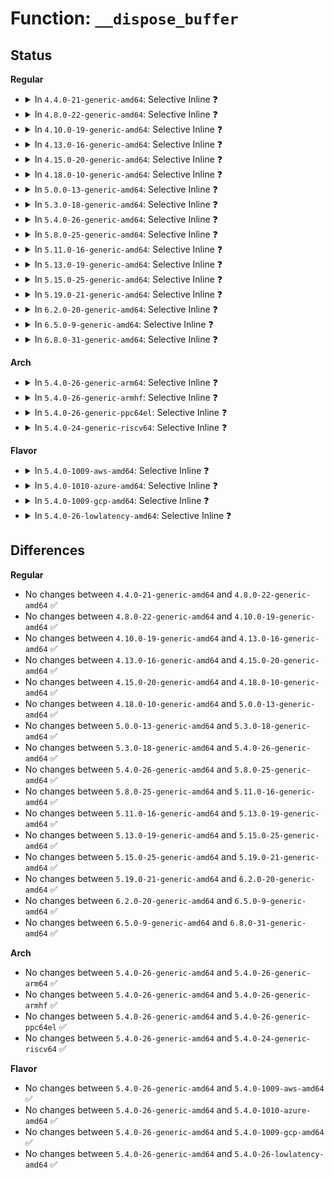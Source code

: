 # Function: <code>__dispose_buffer</code>

## Status
<b>Regular</b>
<ul>
<li>
<details>
<summary>In <code>4.4.0-21-generic-amd64</code>: Selective Inline ❓</summary>

```c
int __dispose_buffer(struct journal_head * jh, transaction_t * transaction)
```

```json
{
  "name": "__dispose_buffer",
  "collision_type": "Unique Static",
  "inline_type": "Selective",
  "funcs": [
    {
      "addr": 18446744071581896960,
      "name": "__dispose_buffer",
      "external": false,
      "loc": "fs/jbd2/transaction.c:2026",
      "file": "fs/jbd2/transaction.c",
      "inline": "not declared, inlined",
      "caller_inline": [],
      "caller_func": [
        "fs/jbd2/transaction.c:jbd2_journal_invalidatepage"
      ]
    }
  ],
  "symbols": [
    {
      "addr": 18446744071581896960,
      "name": "__dispose_buffer",
      "section": ".text",
      "bind": "STB_LOCAL",
      "size": 99
    }
  ]
}
```
</details>
</li>
<li>
<details>
<summary>In <code>4.8.0-22-generic-amd64</code>: Selective Inline ❓</summary>

```c
int __dispose_buffer(struct journal_head * jh, transaction_t * transaction)
```

```json
{
  "name": "__dispose_buffer",
  "collision_type": "Unique Static",
  "inline_type": "Selective",
  "funcs": [
    {
      "addr": 18446744071582084320,
      "name": "__dispose_buffer",
      "external": false,
      "loc": "fs/jbd2/transaction.c:2011",
      "file": "fs/jbd2/transaction.c",
      "inline": "not declared, inlined",
      "caller_inline": [],
      "caller_func": [
        "fs/jbd2/transaction.c:jbd2_journal_invalidatepage"
      ]
    }
  ],
  "symbols": [
    {
      "addr": 18446744071582084320,
      "name": "__dispose_buffer",
      "section": ".text",
      "bind": "STB_LOCAL",
      "size": 99
    }
  ]
}
```
</details>
</li>
<li>
<details>
<summary>In <code>4.10.0-19-generic-amd64</code>: Selective Inline ❓</summary>

```c
int __dispose_buffer(struct journal_head * jh, transaction_t * transaction)
```

```json
{
  "name": "__dispose_buffer",
  "collision_type": "Unique Static",
  "inline_type": "Selective",
  "funcs": [
    {
      "addr": 18446744071582174416,
      "name": "__dispose_buffer",
      "external": false,
      "loc": "fs/jbd2/transaction.c:2016",
      "file": "fs/jbd2/transaction.c",
      "inline": "not declared, inlined",
      "caller_inline": [],
      "caller_func": [
        "fs/jbd2/transaction.c:jbd2_journal_invalidatepage"
      ]
    }
  ],
  "symbols": [
    {
      "addr": 18446744071582174416,
      "name": "__dispose_buffer",
      "section": ".text",
      "bind": "STB_LOCAL",
      "size": 99
    }
  ]
}
```
</details>
</li>
<li>
<details>
<summary>In <code>4.13.0-16-generic-amd64</code>: Selective Inline ❓</summary>

```c
int __dispose_buffer(struct journal_head * jh, transaction_t * transaction)
```

```json
{
  "name": "__dispose_buffer",
  "collision_type": "Unique Static",
  "inline_type": "Selective",
  "funcs": [
    {
      "addr": 18446744071582260912,
      "name": "__dispose_buffer",
      "external": false,
      "loc": "fs/jbd2/transaction.c:2034",
      "file": "fs/jbd2/transaction.c",
      "inline": "not declared, inlined",
      "caller_inline": [],
      "caller_func": [
        "fs/jbd2/transaction.c:jbd2_journal_invalidatepage",
        "fs/jbd2/transaction.c:jbd2_journal_invalidatepage"
      ]
    }
  ],
  "symbols": [
    {
      "addr": 18446744071582260912,
      "name": "__dispose_buffer",
      "section": ".text",
      "bind": "STB_LOCAL",
      "size": 99
    }
  ]
}
```
</details>
</li>
<li>
<details>
<summary>In <code>4.15.0-20-generic-amd64</code>: Selective Inline ❓</summary>

```c
int __dispose_buffer(struct journal_head * jh, transaction_t * transaction)
```

```json
{
  "name": "__dispose_buffer",
  "collision_type": "Unique Static",
  "inline_type": "Selective",
  "funcs": [
    {
      "addr": 18446744071582409952,
      "name": "__dispose_buffer",
      "external": false,
      "loc": "fs/jbd2/transaction.c:2037",
      "file": "fs/jbd2/transaction.c",
      "inline": "not declared, inlined",
      "caller_inline": [],
      "caller_func": [
        "fs/jbd2/transaction.c:jbd2_journal_invalidatepage",
        "fs/jbd2/transaction.c:jbd2_journal_invalidatepage"
      ]
    }
  ],
  "symbols": [
    {
      "addr": 18446744071582409952,
      "name": "__dispose_buffer",
      "section": ".text",
      "bind": "STB_LOCAL",
      "size": 99
    }
  ]
}
```
</details>
</li>
<li>
<details>
<summary>In <code>4.18.0-10-generic-amd64</code>: Selective Inline ❓</summary>

```c
int __dispose_buffer(struct journal_head * jh, transaction_t * transaction)
```

```json
{
  "name": "__dispose_buffer",
  "collision_type": "Unique Static",
  "inline_type": "Selective",
  "funcs": [
    {
      "addr": 18446744071582600080,
      "name": "__dispose_buffer",
      "external": false,
      "loc": "fs/jbd2/transaction.c:2040",
      "file": "fs/jbd2/transaction.c",
      "inline": "not declared, inlined",
      "caller_inline": [],
      "caller_func": [
        "fs/jbd2/transaction.c:jbd2_journal_invalidatepage",
        "fs/jbd2/transaction.c:jbd2_journal_invalidatepage"
      ]
    }
  ],
  "symbols": [
    {
      "addr": 18446744071582600080,
      "name": "__dispose_buffer",
      "section": ".text",
      "bind": "STB_LOCAL",
      "size": 99
    }
  ]
}
```
</details>
</li>
<li>
<details>
<summary>In <code>5.0.0-13-generic-amd64</code>: Selective Inline ❓</summary>

```c
int __dispose_buffer(struct journal_head * jh, transaction_t * transaction)
```

```json
{
  "name": "__dispose_buffer",
  "collision_type": "Unique Static",
  "inline_type": "Selective",
  "funcs": [
    {
      "addr": 18446744071582701824,
      "name": "__dispose_buffer",
      "external": false,
      "loc": "fs/jbd2/transaction.c:2080",
      "file": "fs/jbd2/transaction.c",
      "inline": "not declared, inlined",
      "caller_inline": [],
      "caller_func": [
        "fs/jbd2/transaction.c:jbd2_journal_invalidatepage",
        "fs/jbd2/transaction.c:jbd2_journal_invalidatepage"
      ]
    }
  ],
  "symbols": [
    {
      "addr": 18446744071582701824,
      "name": "__dispose_buffer",
      "section": ".text",
      "bind": "STB_LOCAL",
      "size": 99
    }
  ]
}
```
</details>
</li>
<li>
<details>
<summary>In <code>5.3.0-18-generic-amd64</code>: Selective Inline ❓</summary>

```c
int __dispose_buffer(struct journal_head * jh, transaction_t * transaction)
```

```json
{
  "name": "__dispose_buffer",
  "collision_type": "Unique Static",
  "inline_type": "Selective",
  "funcs": [
    {
      "addr": 18446744071582874688,
      "name": "__dispose_buffer",
      "external": false,
      "loc": "fs/jbd2/transaction.c:2114",
      "file": "fs/jbd2/transaction.c",
      "inline": "not declared, inlined",
      "caller_inline": [],
      "caller_func": [
        "fs/jbd2/transaction.c:jbd2_journal_invalidatepage",
        "fs/jbd2/transaction.c:jbd2_journal_invalidatepage"
      ]
    }
  ],
  "symbols": [
    {
      "addr": 18446744071582874688,
      "name": "__dispose_buffer",
      "section": ".text",
      "bind": "STB_LOCAL",
      "size": 98
    }
  ]
}
```
</details>
</li>
<li>
<details>
<summary>In <code>5.4.0-26-generic-amd64</code>: Selective Inline ❓</summary>

```c
int __dispose_buffer(struct journal_head * jh, transaction_t * transaction)
```

```json
{
  "name": "__dispose_buffer",
  "collision_type": "Unique Static",
  "inline_type": "Selective",
  "funcs": [
    {
      "addr": 18446744071582981392,
      "name": "__dispose_buffer",
      "external": false,
      "loc": "fs/jbd2/transaction.c:2121",
      "file": "fs/jbd2/transaction.c",
      "inline": "not declared, inlined",
      "caller_inline": [],
      "caller_func": [
        "fs/jbd2/transaction.c:jbd2_journal_invalidatepage",
        "fs/jbd2/transaction.c:jbd2_journal_invalidatepage"
      ]
    }
  ],
  "symbols": [
    {
      "addr": 18446744071582981392,
      "name": "__dispose_buffer",
      "section": ".text",
      "bind": "STB_LOCAL",
      "size": 98
    }
  ]
}
```
</details>
</li>
<li>
<details>
<summary>In <code>5.8.0-25-generic-amd64</code>: Selective Inline ❓</summary>

```c
int __dispose_buffer(struct journal_head * jh, transaction_t * transaction)
```

```json
{
  "name": "__dispose_buffer",
  "collision_type": "Unique Static",
  "inline_type": "Selective",
  "funcs": [
    {
      "addr": 18446744071583297856,
      "name": "__dispose_buffer",
      "external": false,
      "loc": "fs/jbd2/transaction.c:2183",
      "file": "fs/jbd2/transaction.c",
      "inline": "not declared, inlined",
      "caller_inline": [],
      "caller_func": [
        "fs/jbd2/transaction.c:journal_unmap_buffer"
      ]
    }
  ],
  "symbols": [
    {
      "addr": 18446744071583297856,
      "name": "__dispose_buffer",
      "section": ".text",
      "bind": "STB_LOCAL",
      "size": 89
    }
  ]
}
```
</details>
</li>
<li>
<details>
<summary>In <code>5.11.0-16-generic-amd64</code>: Selective Inline ❓</summary>

```c
int __dispose_buffer(struct journal_head * jh, transaction_t * transaction)
```

```json
{
  "name": "__dispose_buffer",
  "collision_type": "Unique Static",
  "inline_type": "Selective",
  "funcs": [
    {
      "addr": 18446744071583413152,
      "name": "__dispose_buffer",
      "external": false,
      "loc": "fs/jbd2/transaction.c:2181",
      "file": "fs/jbd2/transaction.c",
      "inline": "not declared, inlined",
      "caller_inline": [],
      "caller_func": [
        "fs/jbd2/transaction.c:journal_unmap_buffer"
      ]
    }
  ],
  "symbols": [
    {
      "addr": 18446744071583413152,
      "name": "__dispose_buffer",
      "section": ".text",
      "bind": "STB_LOCAL",
      "size": 89
    }
  ]
}
```
</details>
</li>
<li>
<details>
<summary>In <code>5.13.0-19-generic-amd64</code>: Selective Inline ❓</summary>

```c
int __dispose_buffer(struct journal_head * jh, transaction_t * transaction)
```

```json
{
  "name": "__dispose_buffer",
  "collision_type": "Unique Static",
  "inline_type": "Selective",
  "funcs": [
    {
      "addr": 18446744071583436000,
      "name": "__dispose_buffer",
      "external": false,
      "loc": "fs/jbd2/transaction.c:2186",
      "file": "fs/jbd2/transaction.c",
      "inline": "not declared, inlined",
      "caller_inline": [],
      "caller_func": [
        "fs/jbd2/transaction.c:journal_unmap_buffer"
      ]
    }
  ],
  "symbols": [
    {
      "addr": 18446744071583436000,
      "name": "__dispose_buffer",
      "section": ".text",
      "bind": "STB_LOCAL",
      "size": 89
    }
  ]
}
```
</details>
</li>
<li>
<details>
<summary>In <code>5.15.0-25-generic-amd64</code>: Selective Inline ❓</summary>

```c
int __dispose_buffer(struct journal_head * jh, transaction_t * transaction)
```

```json
{
  "name": "__dispose_buffer",
  "collision_type": "Unique Static",
  "inline_type": "Selective",
  "funcs": [
    {
      "addr": 18446744071583785376,
      "name": "__dispose_buffer",
      "external": false,
      "loc": "fs/jbd2/transaction.c:2186",
      "file": "fs/jbd2/transaction.c",
      "inline": "not declared, inlined",
      "caller_inline": [],
      "caller_func": [
        "fs/jbd2/transaction.c:journal_unmap_buffer"
      ]
    }
  ],
  "symbols": [
    {
      "addr": 18446744071583785376,
      "name": "__dispose_buffer",
      "section": ".text",
      "bind": "STB_LOCAL",
      "size": 116
    }
  ]
}
```
</details>
</li>
<li>
<details>
<summary>In <code>5.19.0-21-generic-amd64</code>: Selective Inline ❓</summary>

```c
int __dispose_buffer(struct journal_head * jh, transaction_t * transaction)
```

```json
{
  "name": "__dispose_buffer",
  "collision_type": "Unique Static",
  "inline_type": "Selective",
  "funcs": [
    {
      "addr": 18446744071584348800,
      "name": "__dispose_buffer",
      "external": false,
      "loc": "fs/jbd2/transaction.c:2205",
      "file": "fs/jbd2/transaction.c",
      "inline": "not declared, inlined",
      "caller_inline": [],
      "caller_func": [
        "fs/jbd2/transaction.c:journal_unmap_buffer"
      ]
    }
  ],
  "symbols": [
    {
      "addr": 18446744071584348800,
      "name": "__dispose_buffer",
      "section": ".text",
      "bind": "STB_LOCAL",
      "size": 137
    }
  ]
}
```
</details>
</li>
<li>
<details>
<summary>In <code>6.2.0-20-generic-amd64</code>: Selective Inline ❓</summary>

```c
int __dispose_buffer(struct journal_head * jh, transaction_t * transaction)
```

```json
{
  "name": "__dispose_buffer",
  "collision_type": "Unique Static",
  "inline_type": "Selective",
  "funcs": [
    {
      "addr": 18446744071584998880,
      "name": "__dispose_buffer",
      "external": false,
      "loc": "fs/jbd2/transaction.c:2213",
      "file": "fs/jbd2/transaction.c",
      "inline": "not declared, inlined",
      "caller_inline": [],
      "caller_func": [
        "fs/jbd2/transaction.c:journal_unmap_buffer"
      ]
    }
  ],
  "symbols": [
    {
      "addr": 18446744071584998880,
      "name": "__dispose_buffer",
      "section": ".text",
      "bind": "STB_LOCAL",
      "size": 137
    }
  ]
}
```
</details>
</li>
<li>
<details>
<summary>In <code>6.5.0-9-generic-amd64</code>: Selective Inline ❓</summary>

```c
int __dispose_buffer(struct journal_head * jh, transaction_t * transaction)
```

```json
{
  "name": "__dispose_buffer",
  "collision_type": "Unique Static",
  "inline_type": "Selective",
  "funcs": [
    {
      "addr": 18446744071585226816,
      "name": "__dispose_buffer",
      "external": false,
      "loc": "fs/jbd2/transaction.c:2189",
      "file": "fs/jbd2/transaction.c",
      "inline": "not declared, inlined",
      "caller_inline": [],
      "caller_func": [
        "fs/jbd2/transaction.c:journal_unmap_buffer"
      ]
    }
  ],
  "symbols": [
    {
      "addr": 18446744071585226816,
      "name": "__dispose_buffer",
      "section": ".text",
      "bind": "STB_LOCAL",
      "size": 137
    }
  ]
}
```
</details>
</li>
<li>
<details>
<summary>In <code>6.8.0-31-generic-amd64</code>: Selective Inline ❓</summary>

```c
int __dispose_buffer(struct journal_head * jh, transaction_t * transaction)
```

```json
{
  "name": "__dispose_buffer",
  "collision_type": "Unique Static",
  "inline_type": "Selective",
  "funcs": [
    {
      "addr": 18446744071585459808,
      "name": "__dispose_buffer",
      "external": false,
      "loc": "fs/jbd2/transaction.c:2199",
      "file": "fs/jbd2/transaction.c",
      "inline": "not declared, inlined",
      "caller_inline": [],
      "caller_func": [
        "fs/jbd2/transaction.c:journal_unmap_buffer"
      ]
    }
  ],
  "symbols": [
    {
      "addr": 18446744071585459808,
      "name": "__dispose_buffer",
      "section": ".text",
      "bind": "STB_LOCAL",
      "size": 137
    }
  ]
}
```
</details>
</li>
</ul>
<b>Arch</b>
<ul>
<li>
<details>
<summary>In <code>5.4.0-26-generic-arm64</code>: Selective Inline ❓</summary>

```c
int __dispose_buffer(struct journal_head * jh, transaction_t * transaction)
```

```json
{
  "name": "__dispose_buffer",
  "collision_type": "Unique Static",
  "inline_type": "Selective",
  "funcs": [
    {
      "addr": 18446603336494662032,
      "name": "__dispose_buffer",
      "external": false,
      "loc": "fs/jbd2/transaction.c:2121",
      "file": "fs/jbd2/transaction.c",
      "inline": "not declared, inlined",
      "caller_inline": [],
      "caller_func": [
        "fs/jbd2/transaction.c:jbd2_journal_invalidatepage"
      ]
    }
  ],
  "symbols": [
    {
      "addr": 18446603336494662032,
      "name": "__dispose_buffer",
      "section": ".text",
      "bind": "STB_LOCAL",
      "size": 156
    }
  ]
}
```
</details>
</li>
<li>
<details>
<summary>In <code>5.4.0-26-generic-armhf</code>: Selective Inline ❓</summary>

```c
int __dispose_buffer(struct journal_head * jh, transaction_t * transaction)
```

```json
{
  "name": "__dispose_buffer",
  "collision_type": "Unique Static",
  "inline_type": "Selective",
  "funcs": [
    {
      "addr": 3228105480,
      "name": "__dispose_buffer",
      "external": false,
      "loc": "fs/jbd2/transaction.c:2121",
      "file": "fs/jbd2/transaction.c",
      "inline": "not declared, inlined",
      "caller_inline": [],
      "caller_func": [
        "fs/jbd2/transaction.c:journal_unmap_buffer"
      ]
    }
  ],
  "symbols": [
    {
      "addr": 3228105480,
      "name": "__dispose_buffer",
      "section": ".text",
      "bind": "STB_LOCAL",
      "size": 108
    }
  ]
}
```
</details>
</li>
<li>
<details>
<summary>In <code>5.4.0-26-generic-ppc64el</code>: Selective Inline ❓</summary>

```c
int __dispose_buffer(struct journal_head * jh, transaction_t * transaction)
```

```json
{
  "name": "__dispose_buffer",
  "collision_type": "Unique Static",
  "inline_type": "Selective",
  "funcs": [
    {
      "addr": 13835058055288477408,
      "name": "__dispose_buffer",
      "external": false,
      "loc": "fs/jbd2/transaction.c:2121",
      "file": "fs/jbd2/transaction.c",
      "inline": "not declared, inlined",
      "caller_inline": [],
      "caller_func": [
        "fs/jbd2/transaction.c:journal_unmap_buffer"
      ]
    }
  ],
  "symbols": [
    {
      "addr": 13835058055288477408,
      "name": "__dispose_buffer",
      "section": ".text",
      "bind": "STB_LOCAL",
      "size": 192
    }
  ]
}
```
</details>
</li>
<li>
<details>
<summary>In <code>5.4.0-24-generic-riscv64</code>: Selective Inline ❓</summary>

```c
int __dispose_buffer(struct journal_head * jh, transaction_t * transaction)
```

```json
{
  "name": "__dispose_buffer",
  "collision_type": "Unique Static",
  "inline_type": "Selective",
  "funcs": [
    {
      "addr": 18446743936274025800,
      "name": "__dispose_buffer",
      "external": false,
      "loc": "fs/jbd2/transaction.c:2121",
      "file": "fs/jbd2/transaction.c",
      "inline": "not declared, inlined",
      "caller_inline": [],
      "caller_func": [
        "fs/jbd2/transaction.c:jbd2_journal_invalidatepage"
      ]
    }
  ],
  "symbols": [
    {
      "addr": 18446743936274025800,
      "name": "__dispose_buffer",
      "section": ".text",
      "bind": "STB_LOCAL",
      "size": 120
    }
  ]
}
```
</details>
</li>
</ul>
<b>Flavor</b>
<ul>
<li>
<details>
<summary>In <code>5.4.0-1009-aws-amd64</code>: Selective Inline ❓</summary>

```c
int __dispose_buffer(struct journal_head * jh, transaction_t * transaction)
```

```json
{
  "name": "__dispose_buffer",
  "collision_type": "Unique Static",
  "inline_type": "Selective",
  "funcs": [
    {
      "addr": 18446744071582950128,
      "name": "__dispose_buffer",
      "external": false,
      "loc": "fs/jbd2/transaction.c:2121",
      "file": "fs/jbd2/transaction.c",
      "inline": "not declared, inlined",
      "caller_inline": [],
      "caller_func": [
        "fs/jbd2/transaction.c:jbd2_journal_invalidatepage",
        "fs/jbd2/transaction.c:jbd2_journal_invalidatepage"
      ]
    }
  ],
  "symbols": [
    {
      "addr": 18446744071582950128,
      "name": "__dispose_buffer",
      "section": ".text",
      "bind": "STB_LOCAL",
      "size": 98
    }
  ]
}
```
</details>
</li>
<li>
<details>
<summary>In <code>5.4.0-1010-azure-amd64</code>: Selective Inline ❓</summary>

```c
int __dispose_buffer(struct journal_head * jh, transaction_t * transaction)
```

```json
{
  "name": "__dispose_buffer",
  "collision_type": "Unique Static",
  "inline_type": "Selective",
  "funcs": [
    {
      "addr": 18446744071582887280,
      "name": "__dispose_buffer",
      "external": false,
      "loc": "fs/jbd2/transaction.c:2121",
      "file": "fs/jbd2/transaction.c",
      "inline": "not declared, inlined",
      "caller_inline": [],
      "caller_func": [
        "fs/jbd2/transaction.c:jbd2_journal_invalidatepage",
        "fs/jbd2/transaction.c:jbd2_journal_invalidatepage"
      ]
    }
  ],
  "symbols": [
    {
      "addr": 18446744071582887280,
      "name": "__dispose_buffer",
      "section": ".text",
      "bind": "STB_LOCAL",
      "size": 98
    }
  ]
}
```
</details>
</li>
<li>
<details>
<summary>In <code>5.4.0-1009-gcp-amd64</code>: Selective Inline ❓</summary>

```c
int __dispose_buffer(struct journal_head * jh, transaction_t * transaction)
```

```json
{
  "name": "__dispose_buffer",
  "collision_type": "Unique Static",
  "inline_type": "Selective",
  "funcs": [
    {
      "addr": 18446744071582938736,
      "name": "__dispose_buffer",
      "external": false,
      "loc": "fs/jbd2/transaction.c:2121",
      "file": "fs/jbd2/transaction.c",
      "inline": "not declared, inlined",
      "caller_inline": [],
      "caller_func": [
        "fs/jbd2/transaction.c:jbd2_journal_invalidatepage",
        "fs/jbd2/transaction.c:jbd2_journal_invalidatepage"
      ]
    }
  ],
  "symbols": [
    {
      "addr": 18446744071582938736,
      "name": "__dispose_buffer",
      "section": ".text",
      "bind": "STB_LOCAL",
      "size": 98
    }
  ]
}
```
</details>
</li>
<li>
<details>
<summary>In <code>5.4.0-26-lowlatency-amd64</code>: Selective Inline ❓</summary>

```c
int __dispose_buffer(struct journal_head * jh, transaction_t * transaction)
```

```json
{
  "name": "__dispose_buffer",
  "collision_type": "Unique Static",
  "inline_type": "Selective",
  "funcs": [
    {
      "addr": 18446744071583026720,
      "name": "__dispose_buffer",
      "external": false,
      "loc": "fs/jbd2/transaction.c:2121",
      "file": "fs/jbd2/transaction.c",
      "inline": "not declared, inlined",
      "caller_inline": [],
      "caller_func": [
        "fs/jbd2/transaction.c:jbd2_journal_invalidatepage",
        "fs/jbd2/transaction.c:jbd2_journal_invalidatepage"
      ]
    }
  ],
  "symbols": [
    {
      "addr": 18446744071583026720,
      "name": "__dispose_buffer",
      "section": ".text",
      "bind": "STB_LOCAL",
      "size": 98
    }
  ]
}
```
</details>
</li>
</ul>

## Differences
<b>Regular</b>
<ul>
<li>
No changes between <code>4.4.0-21-generic-amd64</code> and <code>4.8.0-22-generic-amd64</code> ✅
</li>
<li>
No changes between <code>4.8.0-22-generic-amd64</code> and <code>4.10.0-19-generic-amd64</code> ✅
</li>
<li>
No changes between <code>4.10.0-19-generic-amd64</code> and <code>4.13.0-16-generic-amd64</code> ✅
</li>
<li>
No changes between <code>4.13.0-16-generic-amd64</code> and <code>4.15.0-20-generic-amd64</code> ✅
</li>
<li>
No changes between <code>4.15.0-20-generic-amd64</code> and <code>4.18.0-10-generic-amd64</code> ✅
</li>
<li>
No changes between <code>4.18.0-10-generic-amd64</code> and <code>5.0.0-13-generic-amd64</code> ✅
</li>
<li>
No changes between <code>5.0.0-13-generic-amd64</code> and <code>5.3.0-18-generic-amd64</code> ✅
</li>
<li>
No changes between <code>5.3.0-18-generic-amd64</code> and <code>5.4.0-26-generic-amd64</code> ✅
</li>
<li>
No changes between <code>5.4.0-26-generic-amd64</code> and <code>5.8.0-25-generic-amd64</code> ✅
</li>
<li>
No changes between <code>5.8.0-25-generic-amd64</code> and <code>5.11.0-16-generic-amd64</code> ✅
</li>
<li>
No changes between <code>5.11.0-16-generic-amd64</code> and <code>5.13.0-19-generic-amd64</code> ✅
</li>
<li>
No changes between <code>5.13.0-19-generic-amd64</code> and <code>5.15.0-25-generic-amd64</code> ✅
</li>
<li>
No changes between <code>5.15.0-25-generic-amd64</code> and <code>5.19.0-21-generic-amd64</code> ✅
</li>
<li>
No changes between <code>5.19.0-21-generic-amd64</code> and <code>6.2.0-20-generic-amd64</code> ✅
</li>
<li>
No changes between <code>6.2.0-20-generic-amd64</code> and <code>6.5.0-9-generic-amd64</code> ✅
</li>
<li>
No changes between <code>6.5.0-9-generic-amd64</code> and <code>6.8.0-31-generic-amd64</code> ✅
</li>
</ul>
<b>Arch</b>
<ul>
<li>
No changes between <code>5.4.0-26-generic-amd64</code> and <code>5.4.0-26-generic-arm64</code> ✅
</li>
<li>
No changes between <code>5.4.0-26-generic-amd64</code> and <code>5.4.0-26-generic-armhf</code> ✅
</li>
<li>
No changes between <code>5.4.0-26-generic-amd64</code> and <code>5.4.0-26-generic-ppc64el</code> ✅
</li>
<li>
No changes between <code>5.4.0-26-generic-amd64</code> and <code>5.4.0-24-generic-riscv64</code> ✅
</li>
</ul>
<b>Flavor</b>
<ul>
<li>
No changes between <code>5.4.0-26-generic-amd64</code> and <code>5.4.0-1009-aws-amd64</code> ✅
</li>
<li>
No changes between <code>5.4.0-26-generic-amd64</code> and <code>5.4.0-1010-azure-amd64</code> ✅
</li>
<li>
No changes between <code>5.4.0-26-generic-amd64</code> and <code>5.4.0-1009-gcp-amd64</code> ✅
</li>
<li>
No changes between <code>5.4.0-26-generic-amd64</code> and <code>5.4.0-26-lowlatency-amd64</code> ✅
</li>
</ul>
